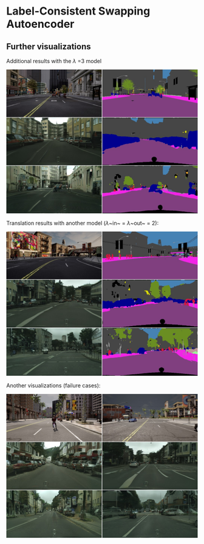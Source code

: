 # Label-Consistent Swapping Autoencoder 

## Further visualizations

Additional results with the $\lambda$ =3 model

![Additional results with the $\lambda$~o~u~t=3 model](images/results2.jpg)

Translation results with another model ($\lambda$~in~ = $\lambda$~out~ = 2):

![Translation results with another model](images/results3.jpg)



Another visualizations (failure cases):

![Failure cases](images/results4.jpg)